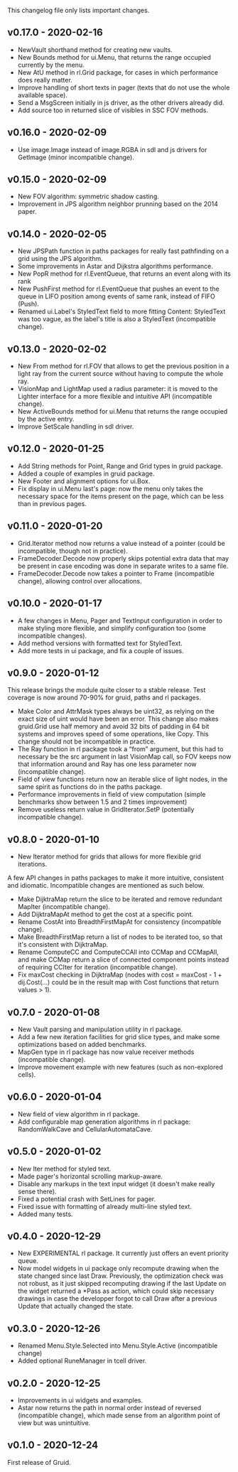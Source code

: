 This changelog file only lists important changes.

## v0.17.0 - 2020-02-16

+ NewVault shorthand method for creating new vaults.
+ New Bounds method for ui.Menu, that returns the range occupied currently by
  the menu.
+ New AtU method in rl.Grid package, for cases in which performance does really
  matter.
+ Improve handling of short texts in pager (texts that do not use the whole
  available space).
+ Send a MsgScreen initially in js driver, as the other drivers already did.
+ Add source too in returned slice of visibles in SSC FOV methods.

## v0.16.0 - 2020-02-09

+ Use image.Image instead of image.RGBA in sdl and js drivers for GetImage
  (minor incompatible change).

## v0.15.0 - 2020-02-09

+ New FOV algorithm: symmetric shadow casting.
+ Improvement in JPS algorithm neighbor prunning based on the 2014 paper.

## v0.14.0 - 2020-02-05

+ New JPSPath function in paths packages for really fast pathfinding on a grid
  using the JPS algorithm.
+ Some improvements in Astar and Dijkstra algorithms performance.
+ New PopR method for rl.EventQueue, that returns an
  event along with its rank
+ New PushFirst method for rl.EventQueue that pushes an event to the queue in
  LIFO position among events of same rank, instead of FIFO (Push).
+ Renamed ui.Label's StyledText field to more fitting Content: StyledText was
  too vague, as the label's title is also a StyledText (incompatible change).

## v0.13.0 - 2020-02-02

+ New From method for rl.FOV that allows to get the previous position in a
  light ray from the current source without having to compute the whole ray.
+ VisionMap and LightMap used a radius parameter: it is moved to the Lighter
  interface for a more flexible and intuitive API (incompatible change).
+ New ActiveBounds method for ui.Menu that returns the range occupied by the
  active entry.
+ Improve SetScale handling in sdl driver.

## v0.12.0 - 2020-01-25

+ Add String methods for Point, Range and Grid types in gruid package.
+ Added a couple of examples in gruid package.
+ New Footer and alignment options for ui.Box.
+ Fix display in ui.Menu last's page: now the menu only takes the necessary
  space for the items present on the page, which can be less than in previous
  pages.

## v0.11.0 - 2020-01-20

+ Grid.Iterator method now returns a value instead of a pointer (could be
  incompatible, though not in practice).
+ FrameDecoder.Decode now properly skips potential extra data that may be
  present in case encoding was done in separate writes to a same file.
+ FrameDecoder.Decode now takes a pointer to Frame (incompatible change),
  allowing control over allocations.

## v0.10.0 - 2020-01-17

+ A few changes in Menu, Pager and TextInput configuration in order to make
  styling more flexible, and simplify configuration too (some incompatible
  changes).
+ Add method versions with formatted text for StyledText.
+ Add more tests in ui package, and fix a couple of issues.

## v0.9.0 - 2020-01-12

This release brings the module quite closer to a stable release. Test coverage
is now around 70-90% for gruid, paths and rl packages.

+ Make Color and AttrMask types always be uint32, as relying on the exact size
  of uint would have been an error. This change also makes gruid.Grid use half
  memory and avoid 32 bits of padding in 64 bit systems and improves speed of
  some operations, like Copy. This change should not be incompatible in
  practice.
+ The Ray function in rl package took a “from” argument, but this had to
  necessary be the src argument in last VisionMap call, so FOV keeps now that
  information around and Ray has one less parameter now (incompatible change).
+ Field of view functions return now an iterable slice of light nodes, in the
  same spirit as functions do in the paths package.
+ Performance improvements in field of view computation (simple benchmarks show
  between 1.5 and 2 times improvement)
+ Remove useless return value in GridIterator.SetP (potentially incompatible
  change).

## v0.8.0 - 2020-01-10

+ New Iterator method for grids that allows for more flexible grid iterations. 

A few API changes in paths packages to make it more intuitive, consistent and
idiomatic.  Incompatible changes are mentioned as such below.

+ Make DijktraMap return the slice to be iterated and remove redundant MapIter
  (incompatible change).
+ Add DijktraMapAt method to get the cost at a specific point.
+ Rename CostAt into BreadthFirstMapAt for consistency (incompatible change).
+ Make BreadthFirstMap return a list of nodes to be iterated too, so that it's
  consistent with DijktraMap.
+ Rename ComputeCC and ComputeCCAll into CCMap and CCMapAll, and make CCMap
  return a slice of connected component points instead of requiring CCIter for
  iteration (incompatible change).
+ Fix maxCost checking in DijktraMap (nodes with cost = maxCost - 1 +
  dij.Cost(...) could be in the result map with Cost functions that return
  values > 1).

## v0.7.0 - 2020-01-08

+ New Vault parsing and manipulation utility in rl package.
+ Add a few new iteration facilities for grid slice types, and make some
  optimizations based on added benchmarks.
+ MapGen type in rl package has now value receiver methods (incompatible
  change).
+ Improve movement example with new features (such as non-explored cells).

## v0.6.0 - 2020-01-04

+ New field of view algorithm in rl package.
+ Add configurable map generation algorithms in rl package: RandomWalkCave and
  CellularAutomataCave.

## v0.5.0 - 2020-01-02

+ New Iter method for styled text.
+ Made pager's horizontal scrolling markup-aware.
+ Disable any markups in the text input widget (it doesn't make really sense there).
+ Fixed a potential crash with SetLines for pager.
+ Fixed issue with formatting of already multi-line styled text.
+ Added many tests.

## v0.4.0 - 2020-12-29

+ New EXPERIMENTAL rl package. It currently just offers an event priority queue.
+ Now model widgets in ui package only recompute drawing when the state changed
  since last Draw.  Previously, the optimization check was not robust, as it
  just skipped recomputing drawing if the last Update on the widget returned a
  \*Pass as action, which could skip necessary drawings in case the developper
  forgot to call Draw after a previous Update that actually changed the state.

## v0.3.0 - 2020-12-26

+ Renamed Menu.Style.Selected into Menu.Style.Active (incompatible change)
+ Added optional RuneManager in tcell driver.

## v0.2.0 - 2020-12-25

+ Improvements in ui widgets and examples.
+ Astar now returns the path in normal order instead of reversed (incompatible
  change), which made sense from an algorithm point of view but was
  unintuitive.

## v0.1.0 - 2020-12-24

First release of Gruid.

